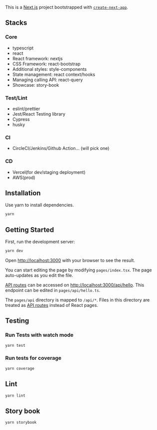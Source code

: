 This is a [Next.js](https://nextjs.org/) project bootstrapped with [`create-next-app`](https://github.com/vercel/next.js/tree/canary/packages/create-next-app).

## Stacks

### Core

- typescript
- react
- React framework: nextjs
- CSS Framework: react-bootstrap
- Additional styles: style-components
- State management: react context/hooks
- Managing calling API: react-query
- Showcase: story-book

### Test/Lint

- eslint/prettier
- Jest/React Testing library
- Cypress
- husky

### CI

- CircleCI/Jenkins/Github Action... (will pick one)

### CD

- Vercel(for dev/staging deployment)
- AWS(prod)

## Installation

Use yarn to install dependencies.

```bash
yarn
```

## Getting Started

First, run the development server:

```bash
yarn dev
```

Open [http://localhost:3000](http://localhost:3000) with your browser to see the result.

You can start editing the page by modifying `pages/index.tsx`. The page auto-updates as you edit the file.

[API routes](https://nextjs.org/docs/api-routes/introduction) can be accessed on [http://localhost:3000/api/hello](http://localhost:3000/api/hello). This endpoint can be edited in `pages/api/hello.ts`.

The `pages/api` directory is mapped to `/api/*`. Files in this directory are treated as [API routes](https://nextjs.org/docs/api-routes/introduction) instead of React pages.

## Testing

### Run Tests with watch mode

```bash
yarn test
```

### Run tests for coverage

```bash
yarn coverage
```

## Lint

```bash
yarn lint
```

## Story book

```bash
yarn storybook
```
